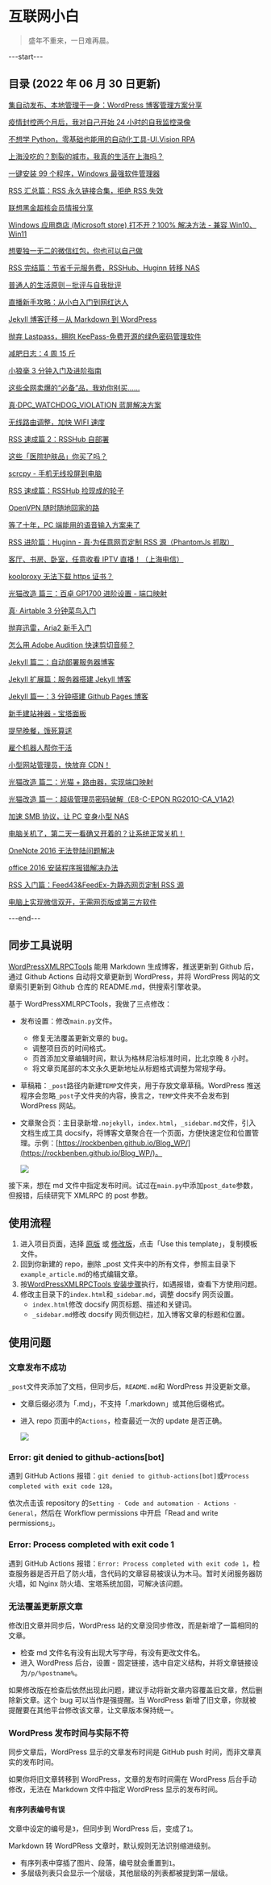# 互联网小白

> 盛年不重来，一日难再晨。

---start---

## 目录 (2022 年 06 月 30 日更新)

[集自动发布、本地管理于一身：WordPress 博客管理方案分享](https://newzone.top/p/2022-06-07-blog_md_to_wordpress/)

[疫情封控两个月后，我对自己开始 24 小时的自我监控录像](https://newzone.top/p/2022-05-22-surveillance_video_for_myself/)

[不想学 Python，零基础也能用的自动化工具-UI.Vision RPA](https://newzone.top/p/2022-04-21-uivision_rpa/)

[上海没吃的？割裂的城市，我真的生活在上海吗？](https://newzone.top/p/2022-04-20-survivorship_bias_in_shanghai_2022/)

[一键安装 99 个程序，Windows 最强软件管理器](https://newzone.top/p/2022-03-21-winget_the_strongest_software_manager_for_windows/)

[RSS 汇总篇：RSS 永久链接合集，拒绝 RSS 失效](https://newzone.top/p/2022-03-17-rss_persistent_link_collection/)

[联想黑金超核会员情报分享](https://newzone.top/p/2022-03-09-lenovo_black_card_member/)

[Windows 应用商店 (Microsoft store) 打不开？100% 解决方法 - 兼容 Win10、Win11](https://newzone.top/p/2022-02-19-microsoft_store_fixed/)

[想要独一无二的微信红包，你也可以自己做](https://newzone.top/p/2022-01-23-wechat_lucky_money_cover/)

[RSS 完结篇：节省千元服务费，RSSHub、Huginn 转移 NAS](https://newzone.top/p/2021-10-23-nas_with_rsshub_and_huginn/)

[普通人的生活原则－批评与自我批评](https://newzone.top/p/2021-05-31-principles_criticism_and_self-criticism/)

[直播新手攻略：从小白入门到网红达人](https://newzone.top/p/2021-03-22-live_streaming/)

[Jekyll 博客迁移－从 Markdown 到 WordPress](https://newzone.top/p/2021-01-27-blog_jekyll_to_wordpress/)

[抛弃 Lastpass，拥抱 KeePass-免费开源的绿色密码管理软件](https://newzone.top/p/2021-01-02-keepass_the_real_lastpassword/)

[减肥日志：4 周 15 斤](https://newzone.top/p/2020-12-17-weight_log/)

[小狼毫 3 分钟入门及进阶指南](https://newzone.top/p/2020-11-27-rime_input/)

[这些全网卖爆的“必备”品，我劝你别买……](https://newzone.top/p/2020-11-01-gym_equipment_throw_away/)

[真·DPC_WATCHDOG_VIOLATION 蓝屏解决方案](https://newzone.top/p/2020-10-25-dpc_watchdog_violation/)

[无线路由调整，加快 WIFI 速度](https://newzone.top/p/2020-09-13-wifi_speed_up/)

[RSS 速成篇 2：RSSHub 自部署](https://newzone.top/p/2020-03-25-rsshub_on_vps/)

[这些「医院护肤品」你买了吗？](https://newzone.top/p/2019-10-04-fake_aka_hospital_skin_care_products/)

[scrcpy - 手机无线投屏到电脑](https://newzone.top/p/2019-08-26-scrcpy_screen_projection/)

[RSS 速成篇：RSSHub 捡现成的轮子](https://newzone.top/p/2019-04-01-rsshub_noob/)

[OpenVPN 随时随地回家的路](https://newzone.top/p/2019-03-31-openvpn_back_to_home/)

[等了十年，PC 端能用的语音输入方案来了](https://newzone.top/p/2018-12-28-voice_input_try/)

[RSS 进阶篇：Huginn - 真·为任意网页定制 RSS 源（PhantomJs 抓取）](https://newzone.top/p/2018-10-07-huginn_scraping_any_website/)

[客厅、书房、卧室，任意收看 IPTV 直播！（上海电信）](https://newzone.top/p/2018-06-19-iptv_direckly/)

[koolproxy 无法下载 https 证书？](https://newzone.top/p/2018-06-10-koolproxy_https/)

[光猫改造 篇三：百卓 GP1700 进阶设置 - 端口映射](https://newzone.top/p/2018-06-08-baizhuo_gp1700/)

[真· Airtable 3 分钟菜鸟入门](https://newzone.top/p/2018-05-24-airtable_noob/)

[抛弃迅雷，Aria2 新手入门](https://newzone.top/p/2018-05-15-aria2_a_new_download_tool/)

[怎么用 Adobe Audition 快速剪切音频？](https://newzone.top/p/2018-05-04-audition_cut_mp3/)

[Jekyll 篇二：自动部署服务器博客](https://newzone.top/p/2018-05-03-jekyll_blog_autodeploy/)

[Jekyll 扩展篇：服务器搭建 Jekyll 博客](https://newzone.top/p/2018-05-02-jekyll_blog_on_vps/)

[Jekyll 篇一：3 分钟搭建 Github Pages 博客](https://newzone.top/p/2018-05-01-jekyll_blog_on_github_pages/)

[新手建站神器 - 宝塔面板](https://newzone.top/p/2018-04-30-baota_deploy_vps/)

[提早晚餐，饿死算逑](https://newzone.top/p/2018-03-06-no_more_dinner/)

[雇个机器人帮你干活](https://newzone.top/p/2018-01-31-hire_a_robot/)

[小型网站管理员，快放弃 CDN！](https://newzone.top/p/2018-01-19-forget_the_cdn/)

[光猫改造 篇二：光猫 + 路由器，实现端口映射](https://newzone.top/p/2017-10-18-light_cat_port_forwarding/)

[光猫改造 篇一：超级管理员密码破解（E8-C-EPON RG201O-CA_V1A2)](https://newzone.top/p/2017-10-18-light_cat_e8-c-epon_admin/)

[加速 SMB 协议，让 PC 变身小型 NAS](https://newzone.top/p/2017-09-03-smb_lan_sharing/)

[电脑关机了，第二天一看确又开着的？让系统正常关机！](https://newzone.top/p/2017-09-02-forced_shutdown/)

[OneNote 2016 无法登陆问题解决](https://newzone.top/p/2017-07-29-onenote_2016_cannot_be_logged_in/)

[office 2016 安装程序报错解决办法](https://newzone.top/p/2017-07-28-office_2016_installer_error/)

[RSS 入门篇：Feed43&FeedEx-为静态网页定制 RSS 源](https://newzone.top/p/2017-04-22-rss_feed43_feedex/)

[电脑上实现微信双开，无需网页版或第三方软件](https://newzone.top/p/2017-04-18-wechat_multi_open/)

---end---

## 同步工具说明

[WordPressXMLRPCTools](https://github.com/zhaoolee/WordPressXMLRPCTools) 能用 Markdown 生成博客，推送更新到 Github 后，通过 Github Actions 自动将文章更新到 WordPress，并将 WordPress 网站的文章索引更新到 Github 仓库的 README.md，供搜索引擎收录。​

基于 WordPressXMLRPCTools，我做了三点修改：​

- 发布设置：修改`main.py`文件。

  - 修复无法覆盖更新文章的 bug。
  - 调整项目页的时间格式。
  - 页首添加文章编辑时间，默认为格林尼治标准时间，比北京晚 8 小时。
  - 将文章页尾部的本文永久更新地址从标题格式调整为常规字母。

- 草稿箱：`_post`路径内新建`TEMP`文件夹，用于存放文章草稿。WordPress 推送程序会忽略`_post`子文件夹的内容，换言之，`TEMP`文件夹不会发布到 WordPress 网站。

- 文章聚合页：主目录新增`.nojekyll`，`index.html`，`_sidebar.md`文件，引入文档生成工具 docsify，将博客文章聚合在一个页面，方便快速定位和位置管理。示例：[https://rockbenben.github.io/Blog_WP/](https://rockbenben.github.io/Blog_WP/)。

  ![](http://tc.seoipo.com/2022-05-26-20-12-56.png)

接下来，想在 md 文件中指定发布时间。试过在`main.py`中添加`post_date`参数，但报错，后续研究下 XMLRPC 的 post 参数。

## 使用流程

1. 进入项目页面，选择 [原版](https://github.com/zhaoolee/WordPressXMLRPCTools) 或 [修改版](https://github.com/rockbenben/Blog_WP)，点击「Use this template」，复制模板文件。
2. 回到你新建的 repo，删除 \_post 文件夹中的所有文件，参照主目录下`example_article.md`的格式编辑文章。
3. 按[WordPressXMLRPCTools 安装步骤](https://github.com/zhaoolee/WordPressXMLRPCTools#%E7%94%A8github-actions%E5%86%99markdown%E6%96%87%E7%AB%A0%E8%87%AA%E5%8A%A8%E6%9B%B4%E6%96%B0%E5%88%B0wordpress)执行，如遇报错，查看下方使用问题。
4. 修改主目录下的`index.html`和`_sidebar.md`，调整 docsify 网页设置。
   - `index.html`修改 docsify 网页标题、描述和关键词。
   - `_sidebar.md`修改 docsify 网页侧边栏，加入博客文章的标题和位置。

## 使用问题

### 文章发布不成功

`_post`文件夹添加了文档，但同步后，`README.md`和 WordPress 并没更新文章。

- 文章后缀必须为「.md」，不支持「.markdown」或其他后缀格式。
- 进入 repo 页面中的`Actions`，检查最近一次的 update 是否正确。

  ![](http://tc.seoipo.com/2022-05-26-20-36-56.png)

### Error: git denied to github-actions[bot]

遇到 GitHub Actions 报错：`git denied to github-actions[bot]`或`Process completed with exit code 128`。

依次点击该 repository 的`Setting - Code and automation - Actions - General`，然后在 Workflow permissions 中开启「Read and write permissions」。

### Error: Process completed with exit code 1

遇到 GitHub Actions 报错：`Error: Process completed with exit code 1`，检查服务器是否开启了防火墙，含代码的文章容易被误认为木马。暂时关闭服务器防火墙，如 Nginx 防火墙、宝塔系统加固，可解决该问题。

### 无法覆盖更新原文章 ​

修改旧文章并同步后，WordPress 站的文章没同步修改，而是新增了一篇相同的文章。

- 检查 md 文件名有没有出现大写字母，有没有更改文件名。
- 进入 WordPress 后台，设置 - 固定链接，选中自定义结构，并将文章链接设为`/p/%postname%`。

如果修改版在检查后依然出现此问题，建议手动将新文章内容覆盖旧文章，然后删除新文章。​ 这个 bug 可以当作是强提醒。当 WordPress 新增了旧文章，你就被提醒要在其他平台修改该文章，让文章版本保持统一。​

### WordPress 发布时间与实际不符 ​

同步文章后，WordPress 显示的文章发布时间是 GitHub push 时间，而非文章真实的发布时间。​

如果你将旧文章转移到 WordPress，文章的发布时间需在 WordPress 后台手动修改，无法在 Markdown 文件中指定 WordPress 显示的发布时间。

#### 有序列表编号有误

文章中设定的编号是`3`，但同步到 WordPress 后，变成了`1`。

Markdown 转 WordPRess 文章时，默认规则无法识别缩进级别。

- 有序列表中穿插了图片、段落，编号就会重置到`1`。
- 多层级列表只会显示一个层级，其他层级的列表都被提到第一层级。

